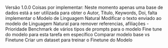 Versão 1.0.0
Coisas por implementar:
Neste momento apenas uma base de dados está a ser utilizada para obter o Autor, Titulo, Keywords, Doi, falta implementar o Modelo de Linguagem Natural
Modificar o texto enviado ao modelo de Linguagem Natural para remover referencias, afiliações - Prioridade
Benchmark de vários tipos de prompts para o modelo
Fine tune do modelo para esta tarefa em específico
Comparar modelo base vs Finetune
Criar um dataset para treinar o Finetune do Modelo